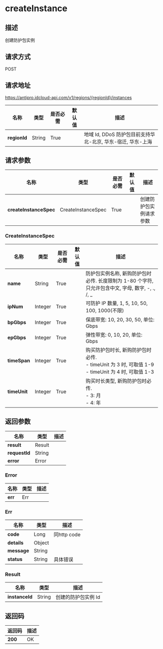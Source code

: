 # createInstance


## 描述
创建防护包实例

## 请求方式
POST

## 请求地址
https://antipro.jdcloud-api.com/v1/regions/{regionId}/instances

|名称|类型|是否必需|默认值|描述|
|---|---|---|---|---|
|**regionId**|String|True| |地域 Id, DDoS 防护包目前支持华北-北京, 华东-宿迁, 华东-上海|

## 请求参数
|名称|类型|是否必需|默认值|描述|
|---|---|---|---|---|
|**createInstanceSpec**|CreateInstanceSpec|True| |创建防护包实例请求参数|

### CreateInstanceSpec
|名称|类型|是否必需|默认值|描述|
|---|---|---|---|---|
|**name**|String|True| |防护包实例名称, 新购防护包时必传. 长度限制为 1-80 个字符, 只允许包含中文, 字母, 数字, -, ., /, _|
|**ipNum**|Integer|True| |可防护 IP 数量, 1, 5, 10, 50, 100, 1000(不限)|
|**bpGbps**|Integer|True| |保底带宽: 10, 20, 30, 50, 单位: Gbps|
|**epGbps**|Integer|True| |弹性带宽: 0, 10, 20, 单位: Gbps|
|**timeSpan**|Integer|True| |购买防护包时长, 新购防护包时必传. <br>- timeUnit 为 3 时, 可取值 1-9<br>- timeUnit 为 4 时, 可取值 1-3|
|**timeUnit**|Integer|True| |购买时长类型, 新购防护包时必传. <br>- 3: 月<br>- 4: 年|

## 返回参数
|名称|类型|描述|
|---|---|---|
|**result**|Result| |
|**requestId**|String| |
|**error**|Error| |

### Error
|名称|类型|描述|
|---|---|---|
|**err**|Err| |
### Err
|名称|类型|描述|
|---|---|---|
|**code**|Long|同http code|
|**details**|Object| |
|**message**|String| |
|**status**|String|具体错误|
### Result
|名称|类型|描述|
|---|---|---|
|**instanceId**|String|创建的防护包实例 Id|

## 返回码
|返回码|描述|
|---|---|
|**200**|OK|
